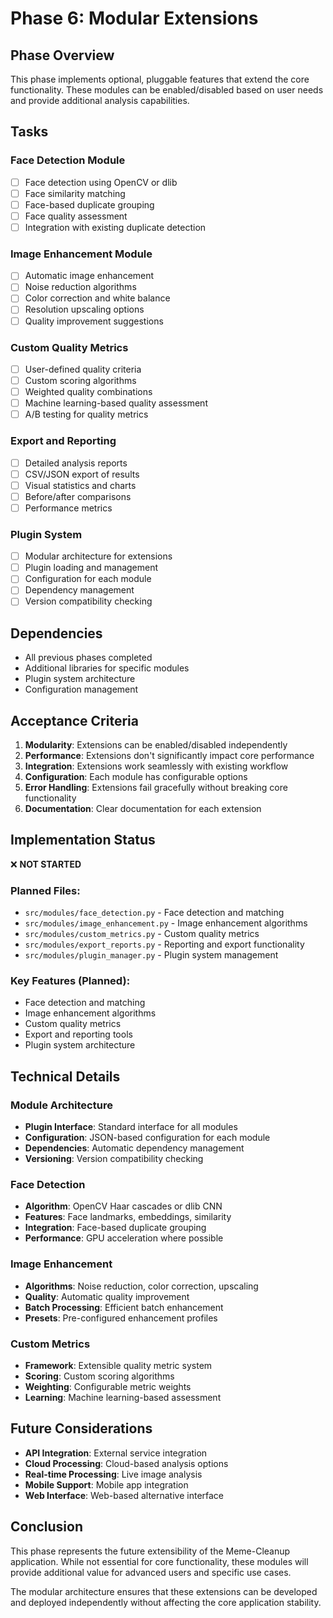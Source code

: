 # Phase 6: Modular Extensions

## Phase Overview

This phase implements optional, pluggable features that extend the core functionality. These modules can be enabled/disabled based on user needs and provide additional analysis capabilities.

## Tasks

### Face Detection Module
- [ ] Face detection using OpenCV or dlib
- [ ] Face similarity matching
- [ ] Face-based duplicate grouping
- [ ] Face quality assessment
- [ ] Integration with existing duplicate detection

### Image Enhancement Module
- [ ] Automatic image enhancement
- [ ] Noise reduction algorithms
- [ ] Color correction and white balance
- [ ] Resolution upscaling options
- [ ] Quality improvement suggestions

### Custom Quality Metrics
- [ ] User-defined quality criteria
- [ ] Custom scoring algorithms
- [ ] Weighted quality combinations
- [ ] Machine learning-based quality assessment
- [ ] A/B testing for quality metrics

### Export and Reporting
- [ ] Detailed analysis reports
- [ ] CSV/JSON export of results
- [ ] Visual statistics and charts
- [ ] Before/after comparisons
- [ ] Performance metrics

### Plugin System
- [ ] Modular architecture for extensions
- [ ] Plugin loading and management
- [ ] Configuration for each module
- [ ] Dependency management
- [ ] Version compatibility checking

## Dependencies

- All previous phases completed
- Additional libraries for specific modules
- Plugin system architecture
- Configuration management

## Acceptance Criteria

1. **Modularity**: Extensions can be enabled/disabled independently
2. **Performance**: Extensions don't significantly impact core performance
3. **Integration**: Extensions work seamlessly with existing workflow
4. **Configuration**: Each module has configurable options
5. **Error Handling**: Extensions fail gracefully without breaking core functionality
6. **Documentation**: Clear documentation for each extension

## Implementation Status

❌ **NOT STARTED**

### Planned Files:
- `src/modules/face_detection.py` - Face detection and matching
- `src/modules/image_enhancement.py` - Image enhancement algorithms
- `src/modules/custom_metrics.py` - Custom quality metrics
- `src/modules/export_reports.py` - Reporting and export functionality
- `src/modules/plugin_manager.py` - Plugin system management

### Key Features (Planned):
- Face detection and matching
- Image enhancement algorithms
- Custom quality metrics
- Export and reporting tools
- Plugin system architecture

## Technical Details

### Module Architecture
- **Plugin Interface**: Standard interface for all modules
- **Configuration**: JSON-based configuration for each module
- **Dependencies**: Automatic dependency management
- **Versioning**: Version compatibility checking

### Face Detection
- **Algorithm**: OpenCV Haar cascades or dlib CNN
- **Features**: Face landmarks, embeddings, similarity
- **Integration**: Face-based duplicate grouping
- **Performance**: GPU acceleration where possible

### Image Enhancement
- **Algorithms**: Noise reduction, color correction, upscaling
- **Quality**: Automatic quality improvement
- **Batch Processing**: Efficient batch enhancement
- **Presets**: Pre-configured enhancement profiles

### Custom Metrics
- **Framework**: Extensible quality metric system
- **Scoring**: Custom scoring algorithms
- **Weighting**: Configurable metric weights
- **Learning**: Machine learning-based assessment

## Future Considerations

- **API Integration**: External service integration
- **Cloud Processing**: Cloud-based analysis options
- **Real-time Processing**: Live image analysis
- **Mobile Support**: Mobile app integration
- **Web Interface**: Web-based alternative interface

## Conclusion

This phase represents the future extensibility of the Meme-Cleanup application. While not essential for core functionality, these modules will provide additional value for advanced users and specific use cases.

The modular architecture ensures that these extensions can be developed and deployed independently without affecting the core application stability. 